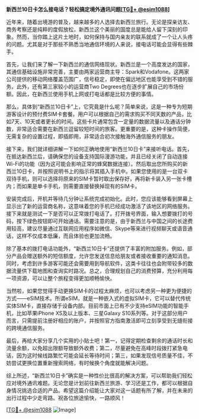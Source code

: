 **新西兰10日卡怎么接电话？轻松搞定境外通讯问题[[TG💪+ @esim1088](https://t.me/s/esim1088)]**

近年来，随着出境游的普及，越来越多的人选择去新西兰旅行。无论是探亲访友、商务考察还是纯粹的度假放松，新西兰这个美丽的国度总是能给人留下深刻的印象。然而，当你踏上这片土地时，如何保持与国内亲友的联系就成了一个让人头疼的问题。尤其是对于那些不熟悉当地通信环境的人来说，接电话可能会显得有些棘手。

首先，让我们来了解一下新西兰的通信网络现状。新西兰是一个高度发达的国家，其通信基础设施非常完善，主要由两家运营商主导：Spark和Vodafone。这两家公司提供的移动网络覆盖范围广，信号稳定，即使在偏远地区也能享受到不错的服务。此外，还有第三家较小的运营商Two Degrees也在逐步扩展自己的市场份额。因此，在新西兰使用手机上网或打电话都是比较方便的事情。

那么，具体到“新西兰10日卡”上，它究竟是什么呢？简单来说，这是一种专为短期游客设计的预付费SIM卡套餐。用户可以根据自己的需求购买不同天数的产品，比如7天、10天或者更长的时间。这些卡片通常包含一定量的数据流量以及通话分钟数，非常适合需要在新西兰逗留较短时间的旅客。更重要的是，这种卡操作简便，无需复杂的设置过程，即插即用，非常适合初次接触海外通信服务的朋友。

接下来，我们就详细讲解一下如何正确地使用“新西兰10日卡”来接听电话。首先，在抵达新西兰后，请确保您的设备支持国际漫游功能，并且已经关闭了自动连接Wi-Fi的功能（因为这可能会影响正常的蜂窝数据连接）。然后取出您所购买的新西兰10日卡，并按照说明书上的指示将其插入手机中。如果您使用的是一台双卡双待手机，则可以选择将原来的SIM卡暂时取出保存好，再将新卡装入另一张卡槽内；而如果是单卡手机，则需要直接替换掉现有的SIM卡。

安装完成后，开机并等待几分钟让系统完成初始化。此时，您应该能够看到屏幕上显示出了新的运营商名称，这意味着您的手机已经成功激活了该地区的网络服务。接下来就是测试一下是否可以正常拨打电话了。打开拨号界面，输入想要拨打的号码，按下绿色按钮即可开始通话。需要注意的是，由于新西兰与中国之间的长途费用较高，建议尽量通过互联网应用程序如微信、Skype等来进行视频聊天或语音通话，这样不仅成本低廉，而且体验也更加流畅。

除了基本的拨打电话功能外，“新西兰10日卡”还提供了丰富的附加服务。例如，部分产品会赠送额外的短信额度，允许您发送信息给朋友或者接收重要的通知消息。同时，考虑到许多游客可能还会需要用到导航软件，这类卡往往也会附带较多的数据流量供下载地图和查询实时路况。总之，合理规划自己的消费预算，充分利用每一项资源，可以让整个旅程变得更加顺畅愉快。

当然啦，如果您觉得手动更换SIM卡的过程太麻烦，也可以考虑另一种更为便捷的方式——eSIM技术。所谓eSIM，就是一种嵌入式的虚拟SIM卡，它可以替代传统实体SIM卡，直接存储于设备内部。目前市面上已有不少支持eSIM功能的智能手机，比如苹果iPhone XS及以上版本、三星Galaxy S10系列等。对于这部分用户而言，只需提前注册好相应的账户，并按照官方指南激活即可立刻享受到无缝衔接的跨境通信服务。

最后，再给大家分享几个实用的小贴士吧！第一，记得定期检查剩余的通话时长和流量余额，以免超出限额导致额外收费；第二，尽量避免在高峰时段拨打紧急电话，因为这时候线路繁忙可能会延长等待时间；第三，如果发现信号质量不佳，不妨尝试更换位置重新搜索网络，有时候换个角度就能解决问题。

综上所述，“新西兰10日卡”确实是一种性价比很高的解决方案，可以帮助我们轻松应对境外通讯难题。无论您是计划前往新西兰旅游、学习还是工作，都可以根据自身情况挑选合适的产品。希望这篇介绍能让大家对这一话题有所了解，并在未来的出行过程中少走弯路。祝各位旅途愉快，一路顺风！

[[TG💪+ @esim1088](https://t.me/s/esim1088) ![Image](https://i.postimg.cc/4NQfJmqS/Snipaste-2025-05-13-00-14-12.png)]